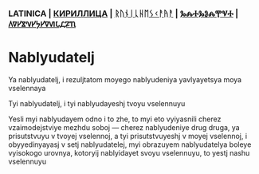 ### LATINICA | [КИРИЛЛИЦА](../Cyrl/Nablyudatelj.md) | [ᚱᚢᚾᛁᚳᚺᛖᛊᚲᚨᚤᚨ](../Runr/Nablyudatelj.md) | [ⰃⰎⰀⰃⰑⰎⰉⰜⰀ](../Glag/Nablyudatelj.md) | [𐍓𐍠𐍔𐍮𐍝𐍔𐍟𐍔𐍠𐍜𐍡𐍚𐍐𐍴](../Perm/Nablyudatelj.md)

#  Nablyudatelj

Ya nablyudatelj, i rezuljtatom moyego nablyudeniya yavlyayetsya moya vselennaya

Tyi nablyudatelj, i tyi nablyudayeshj tvoyu vselennuyu

Yesli myi nablyudayem odno i to zhe, to myi eto vyiyasnili cherez vzaimodejstviye mezhdu soboj — cherez nablyudeniye drug druga, ya prisutstvuyu v tvoyej vselennoj, a tyi prisutstvuyeshj v moyej vselennoj, i obyyedinyayasj v setj nablyudatelej, myi obrazuyem nablyudatelya boleye vyisokogo urovnya, kotoryij nablyidayet svoyu vselennuyu, to yestj nashu vselennuyu
